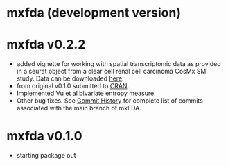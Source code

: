# mxfda (development version)

# mxfda v0.2.2

-   added vignette for working with spatial transcriptomic data as provided in a seurat object from a clear cell renal cell carcinoma CosMx SMI study. Data can be downloaded [here](https://doi.org/10.5281/zenodo.12730227).
-   from original v0.1.0 submitted to [CRAN](https://cran.r-project.org/web/packages/mxfda/index.html).
-   Implemented Vu et al bivariate entropy measure.
-   Other bug fixes. See [Commit History](https://github.com/julia-wrobel/mxfda/commits/main/) for complete list of commits associated with the main branch of mxFDA.

# mxfda v0.1.0

-   starting package out
